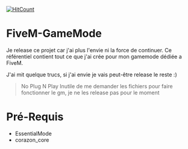 [![HitCount](http://hits.dwyl.com/corazon2/FiveM-GameMode.svg)](http://hits.dwyl.com/corazon2/FiveM-GameMode)

# FiveM-GameMode
Je release ce projet car j'ai plus l'envie ni la force de continuer. Ce référentiel contient tout ce que j'ai crée pour mon gamemode dédiée a FiveM.

J'ai mit quelque trucs, si j'ai envie je vais peut-être release le reste :)

> No Plug N Play
> Inutile de me demander les fichiers pour faire fonctionner le gm, je ne les release pas pour le moment

# Pré-Requis 
- EssentialMode
- corazon_core


